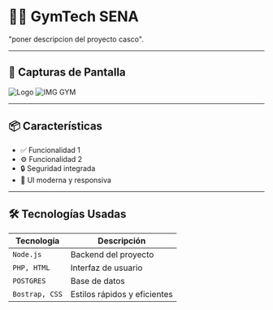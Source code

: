 # 🏋️‍♀️ GymTech SENA

"poner descripcion del proyecto casco".

---

## 📸 Capturas de Pantalla

![Logo](link_a_la_imagen)
![IMG GYM](link_a_la_imagen)

---

## 📦 Características

- ✅ Funcionalidad 1
- ⚙️ Funcionalidad 2
- 🔒 Seguridad integrada
- 🎨 UI moderna y responsiva

---

## 🛠️ Tecnologías Usadas

| Tecnología | Descripción |
|------------|-------------|
| `Node.js`  | Backend del proyecto |
| `PHP, HTML`    | Interfaz de usuario |
| `POSTGRES`  | Base de datos |
| `Bostrap, CSS` | Estilos rápidos y eficientes |

